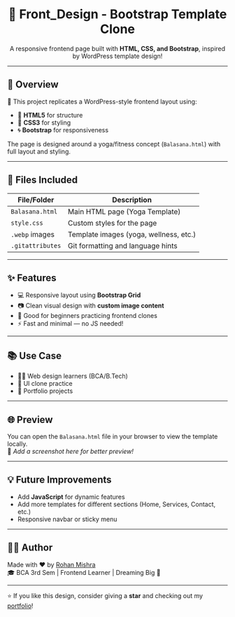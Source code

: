 <h1 align="center">🎨 Front_Design - Bootstrap Template Clone</h1>

<p align="center">
  A responsive frontend page built with <b>HTML, CSS, and Bootstrap</b>, inspired by WordPress template design!
</p>

---

## 📌 Overview

🚀 This project replicates a WordPress-style frontend layout using:

- 🧱 **HTML5** for structure  
- 🎨 **CSS3** for styling  
- 🌀 **Bootstrap** for responsiveness

The page is designed around a yoga/fitness concept (`Balasana.html`) with full layout and styling.

---

## 📁 Files Included

| File/Folder           | Description                          |
|-----------------------|--------------------------------------|
| `Balasana.html`       | Main HTML page (Yoga Template)       |
| `style.css`           | Custom styles for the page           |
| `.webp` images        | Template images (yoga, wellness, etc.) |
| `.gitattributes`      | Git formatting and language hints    |

---

## ✨ Features

- 💻 Responsive layout using **Bootstrap Grid**
- 📷 Clean visual design with **custom image content**
- 🎯 Good for beginners practicing frontend clones
- ⚡ Fast and minimal — no JS needed!

---

## 📚 Use Case

- 🧑‍🎓 Web design learners (BCA/B.Tech)
- 🧪 UI clone practice
- 💼 Portfolio projects

---

## 🌐 Preview

You can open the `Balasana.html` file in your browser to view the template locally.  
📸 *Add a screenshot here for better preview!*

---

## 💡 Future Improvements

- Add **JavaScript** for dynamic features  
- Add more templates for different sections (Home, Services, Contact, etc.)  
- Responsive navbar or sticky menu

---

## 👨‍💻 Author

Made with ❤️ by [Rohan Mishra](https://github.com/Rohan3620)  
🎓 BCA 3rd Sem | Frontend Learner | Dreaming Big 🚀

---

⭐ If you like this design, consider giving a **star** and checking out my [portfolio](https://your-portfolio-link)!
